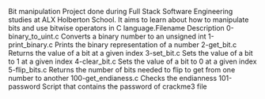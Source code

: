 Bit manipulation Project done during Full Stack Software Engineering studies at ALX Holberton School. It aims to learn about how to manipulate bits and use bitwise operators in C language.Filename Description 0-binary_to_uint.c Converts a binary number to an unsigned int 1-print_binary.c Prints the binary representation of a number 2-get_bit.c Returns the value of a bit at a given index 3-set_bit.c Sets the value of a bit to 1 at a given index 4-clear_bit.c Sets the value of a bit to 0 at a given index 5-flip_bits.c Returns the number of bits needed to flip to get from one number to another 100-get_endianess.c Checks the endianness 101-password Script that contains the password of crackme3 file
